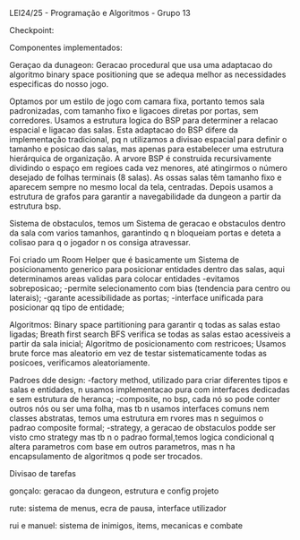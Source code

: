 LEI24/25 - Programação e Algoritmos - Grupo 13




Checkpoint:

Componentes implementados:

Geraçao da dunageon:
 Geracao procedural que usa uma adaptacao do algoritmo binary space positioning que se adequa melhor as necessidades especificas do nosso jogo.

Optamos por um estilo de jogo com camara fixa, portanto temos sala padronizadas, com tamanho fixo e ligacoes diretas por portas, sem corredores. Usamos a estrutura logica do BSP para determiner a relacao espacial e ligacao das salas.
Esta adaptacao do BSP difere da implementação tradicional, pq n utilizamos a divisao espacial para definir o tamanho e posicao das salas, mas apenas para estabelecer uma estrutura hierárquica de organização. A arvore BSP é construida recursivamente dividindo o espaço em regioes cada vez menores, até atingirmos o número desejado de folhas terminais (8 salas). 
As ossas salas têm tamanho fixo e aparecem sempre no mesmo local da tela, centradas.
Depois usamos a estrutura de grafos para garantir a navegabilidade da dungeon a partir da estrutura bsp.

Sistema de obstaculos, temos um Sistema de geracao e obstaculos dentro da sala com varios tamanhos, garantindo q n bloqueiam portas e deteta a colisao para q o jogador n os consiga atravessar.

Foi criado um Room Helper que é basicamente um Sistema de posicionamento generico para posicionar entidades dentro das salas, aqui determinamos areas validas para colocar entidades
  -evitamos sobreposicao;
  -permite selecionamento com bias (tendencia para centro ou laterais);
  -garante acessibilidade as portas;
  -interface unificada para posicionar qq tipo de entidade;



Algoritmos:
Binary space partitioning para garantir q todas as salas estao ligadas;
Breath first search BFS verifica se todas as salas estao acessiveis a partir da sala inicial;
Algoritmo de posicionamento com restricoes;
Usamos brute force mas aleatorio em vez de testar sistematicamente todas as posicoes, verificamos aleatoriamente.


Padroes dde design:
 -factory method, utilizado para criar diferentes tipos e salas e entidades, n usamos implementacao pura com  interfaces dedicadas e sem estrutura  de heranca;
-composite, no bsp, cada nó so pode conter outros nós ou ser uma folha, mas tb n usamos interfaces comuns nem classes abstratas, temos uma estrutura em rvores mas n seguimos o padrao composite formal;
-strategy, a geracao de obstaculos podde ser visto cmo strategy mas tb n o padrao formal,temos logica condicional q altera parametros com base em outros parametros, mas n ha encapsulamento de algoritmos q pode ser trocados.



Divisao de tarefas
	
gonçalo: geracao da dungeon, estrutura e config projeto

rute: sistema de menus, ecra de pausa, interface utilizador

rui e manuel: sistema de inimigos, items, mecanicas e combate

